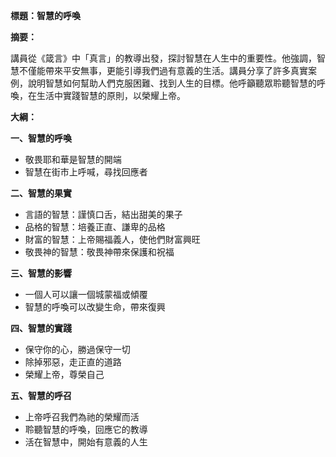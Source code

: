 **標題：智慧的呼喚**

**摘要：**

講員從《箴言》中「真言」的教導出發，探討智慧在人生中的重要性。他強調，智慧不僅能帶來平安無事，更能引導我們過有意義的生活。講員分享了許多真實案例，說明智慧如何幫助人們克服困難、找到人生的目標。他呼籲聽眾聆聽智慧的呼喚，在生活中實踐智慧的原則，以榮耀上帝。

**大綱：**

**一、智慧的呼喚**
* 敬畏耶和華是智慧的開端
* 智慧在街市上呼喊，尋找回應者

**二、智慧的果實**
* 言語的智慧：謹慎口舌，結出甜美的果子
* 品格的智慧：培養正直、謙卑的品格
* 財富的智慧：上帝賜福義人，使他們財富興旺
* 敬畏神的智慧：敬畏神帶來保護和祝福

**三、智慧的影響**
* 一個人可以讓一個城蒙福或傾覆
* 智慧的呼喚可以改變生命，帶來復興

**四、智慧的實踐**
* 保守你的心，勝過保守一切
* 除掉邪惡，走正直的道路
* 榮耀上帝，尊榮自己

**五、智慧的呼召**
* 上帝呼召我們為祂的榮耀而活
* 聆聽智慧的呼喚，回應它的教導
* 活在智慧中，開始有意義的人生